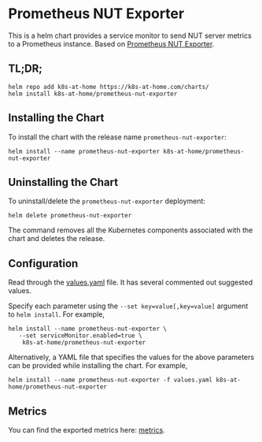 # Prometheus NUT Exporter

This is a helm chart provides a service monitor to send NUT server metrics to a Prometheus instance. Based on [Prometheus NUT Exporter](https://github.com/HON95/prometheus-nut-exporter).

## TL;DR;

```console
helm repo add k8s-at-home https://k8s-at-home.com/charts/
helm install k8s-at-home/prometheus-nut-exporter
```

## Installing the Chart

To install the chart with the release name `prometheus-nut-exporter`:

```console
helm install --name prometheus-nut-exporter k8s-at-home/prometheus-nut-exporter
```

## Uninstalling the Chart

To uninstall/delete the `prometheus-nut-exporter` deployment:

```console
helm delete prometheus-nut-exporter
```

The command removes all the Kubernetes components associated with the chart and deletes the release.

## Configuration

Read through the [values.yaml](https://github.com/k8s-at-home/charts/blob/master/charts/prometheus-nut-exporter/values.yaml) file. It has several commented out suggested values.

Specify each parameter using the `--set key=value[,key=value]` argument to `helm install`. For example,

```console
helm install --name prometheus-nut-exporter \
   --set serviceMonitor.enabled=true \
    k8s-at-home/prometheus-nut-exporter
```

Alternatively, a YAML file that specifies the values for the above parameters can be provided while installing the chart. For example,

```console
helm install --name prometheus-nut-exporter -f values.yaml k8s-at-home/prometheus-nut-exporter
```

## Metrics

You can find the exported metrics here: [metrics](https://github.com/HON95/prometheus-nut-exporter/blob/master/metrics.md).
